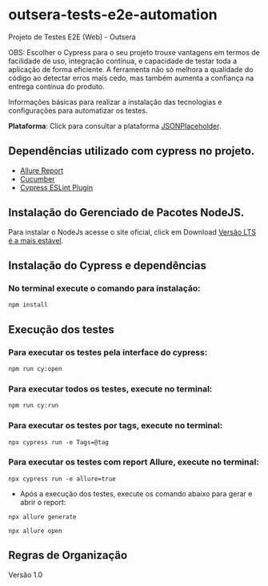 # outsera-tests-e2e-automation

Projeto de Testes E2E (Web) - Outsera

OBS: Escolher o Cypress para o seu projeto trouxe vantagens em termos de facilidade de uso, integração contínua, e capacidade de testar toda a aplicação de forma eficiente. A ferramenta não só melhora a qualidade do código ao detectar erros mais cedo, mas também aumenta a confiança na entrega contínua do produto.

Informações básicas para realizar a instalação das tecnologias e configurações para automatizar os testes. 

**Plataforma**: Click para consultar a plataforma [JSONPlaceholder](https://jsonplaceholder.typicode.com/guide/).

## Dependências utilizado com cypress no projeto.

+ [Allure Report](https://github.com/Shelex/cypress-allure-plugin)
+ [Cucumber](https://github.com/badeball/cypress-cucumber-preprocessor)
+ [Cypress ESLint Plugin](https://github.com/cypress-io/eslint-plugin-cypress)

## Instalação do Gerenciado de Pacotes NodeJS.

Para instalar o NodeJs acesse o site oficial, click em Download [Versão LTS é a mais estável](https://nodejs.org/en/). 


## Instalação do Cypress e dependências

### No terminal execute o comando para instalação:

```
npm install
```

## Execução dos testes

### Para executar os testes pela interface do cypress:

```
npm run cy:open
```
### Para executar todos os testes, execute no terminal: 

```
npm run cy:run
```

### Para executar os testes por tags, execute no terminal:

```
npx cypress run -e Tags=@tag
```

### Para executar os testes com report Allure, execute no terminal:

```
npx cypress run -e allure=true
```

* Após a execução dos testes, execute os comando abaixo para gerar e abrir o report:
```
npx allure generate
```
```
npx allure open
```
 
## Regras de Organização

Versão 1.0 

